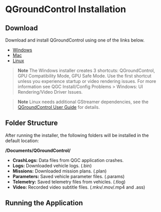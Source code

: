 # QGroundControl Installation

## Download

Download and install QGroundControl using one of the links below.

- [Windows](https://s3-us-west-2.amazonaws.com/qgroundcontrol/latest/QGroundControl-installer.exe)
- [Mac](https://s3-us-west-2.amazonaws.com/qgroundcontrol/latest/QGroundControl.dmg)
- [Linux](https://s3-us-west-2.amazonaws.com/qgroundcontrol/latest/QGroundControl.AppImage)

>**Note** The Windows installer creates 3 shortcuts: QGroundControl, GPU Compatibility Mode, GPU Safe Mode. Use the first shortcut unless you experience startup or video rendering issues. For more information see QGC Install/Config Problems > Windows: UI Rendering/Video Driver Issues.

>**Note** Linux needs additional GStreamer dependencies, see the [QGroundControl User Guide](https://docs.qgroundcontrol.com/en/getting_started/download_and_install.html#ubuntu) for details.

## Folder Structure

After running the installer, the following folders will be installed in the default location:

**/Documents/QGroundControl/**
* **CrashLogs:** Data files from QGC application crashes.
* **Logs:** Downloaded vehicle logs. (.bin)
* **Missions:** Downloaded mission plans. (.plan)
* **Parameters:** Saved vehicle parameter files. (.params)
* **Telemetry:** Saved telemetry files from vehicles. (.tlog)
* **Video:** Recorded video subtitle files. (.mkv/.mov/.mp4 and .ass)

## Running the Application



